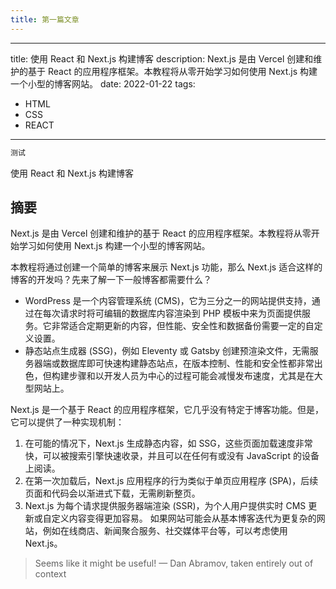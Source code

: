```yaml
---
title: 第一篇文章
---
```

---
title: 使用 React 和 Next.js 构建博客
description: Next.js 是由 Vercel 创建和维护的基于 React 的应用程序框架。本教程将从零开始学习如何使用 Next.js 构建一个小型的博客网站。
date: 2022-01-22
tags:
- HTML
- CSS
- REACT
---

```js
测试
```

使用 React 和 Next.js 构建博客

## 摘要

Next.js 是由 Vercel 创建和维护的基于 React 的应用程序框架。本教程将从零开始学习如何使用 Next.js 构建一个小型的博客网站。

本教程将通过创建一个简单的博客来展示 Next.js 功能，那么 Next.js 适合这样的博客的开发吗？先来了解一下一般博客都需要什么？

-   WordPress 是一个内容管理系统 (CMS)，它为三分之一的网站提供支持，通过在每次请求时将可编辑的数据库内容渲染到 PHP 模板中来为页面提供服务。它非常适合定期更新的内容，但性能、安全性和数据备份需要一定的自定义设置。
-   静态站点生成器 (SSG)，例如 Eleventy 或 Gatsby 创建预渲染文件，无需服务器端或数据库即可快速构建静态站点，在版本控制、性能和安全性都非常出色，但构建步骤和以开发人员为中心的过程可能会减慢发布速度，尤其是在大型网站上。

Next.js 是一个基于 React 的应用程序框架，它几乎没有特定于博客功能。但是，它可以提供了一种实现机制：

1. 在可能的情况下，Next.js 生成静态内容，如 SSG，这些页面加载速度非常快，可以被搜索引擎快速收录，并且可以在任何有或没有 JavaScript 的设备上阅读。
2. 在第一次加载后，Next.js 应用程序的行为类似于单页应用程序 (SPA)，后续页面和代码会以渐进式下载，无需刷新整页。
3. Next.js 为每个请求提供服务器端渲染 (SSR)，为个人用户提供实时 CMS 更新或自定义内容变得更加容易。
   如果网站可能会从基本博客迭代为更复杂的网站，例如在线商店、新闻聚合服务、社交媒体平台等，可以考虑使用 Next.js。

> Seems like it might be useful!
> — Dan Abramov, taken entirely out of context
